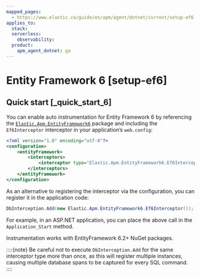 ```yaml
---
mapped_pages:
  - https://www.elastic.co/guide/en/apm/agent/dotnet/current/setup-ef6.html
applies_to:
  stack:
  serverless:
    observability:
  product:
    apm_agent_dotnet: ga
---
```


# Entity Framework 6 [setup-ef6]


## Quick start [_quick_start_6]

You can enable auto instrumentation for Entity Framework 6 by referencing the [`Elastic.Apm.EntityFramework6`](https://www.nuget.org/packages/Elastic.Apm.EntityFramework6) package and including the `Ef6Interceptor` interceptor in your application’s `web.config`:

```xml
<?xml version="1.0" encoding="utf-8"?>
<configuration>
    <entityFramework>
        <interceptors>
            <interceptor type="Elastic.Apm.EntityFramework6.Ef6Interceptor, Elastic.Apm.EntityFramework6" />
        </interceptors>
    </entityFramework>
</configuration>
```

As an alternative to registering the interceptor via the configuration, you can register it in the application code:

```csharp
DbInterception.Add(new Elastic.Apm.EntityFramework6.Ef6Interceptor());
```

For example, in an ASP.NET application, you can place the above call in the `Application_Start` method.

Instrumentation works with EntityFramework 6.2+ NuGet packages.

::::{note}
Be careful not to execute `DbInterception.Add` for the same interceptor type more than once, as this will register multiple instances, causing multiple database spans to be captured for every SQL command.
::::


